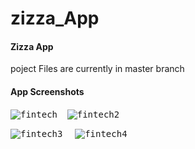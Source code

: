 # zizza_App
#### Zizza App
poject Files are currently in master branch
#### App Screenshots
<kbd>![fintech](https://user-images.githubusercontent.com/90906602/136981188-137aec67-68c8-4292-976e-0e0851fefbbb.PNG)</kbd>
&nbsp;&nbsp;&nbsp;<kbd>![fintech2](https://user-images.githubusercontent.com/90906602/136979338-ac85b49d-a8a3-479f-b6f1-76652b76f51e.PNG)</kbd>

<kbd>![fintech3](https://user-images.githubusercontent.com/90906602/136979486-32f225a4-c766-49fd-bc5f-a980f197995a.PNG)</kbd>
&nbsp;&nbsp;&nbsp;&nbsp;<kbd>![fintech4](https://user-images.githubusercontent.com/90906602/136981127-204e48e9-6733-408d-bb16-5f9e3be6b6d5.PNG)</kbd>


